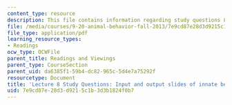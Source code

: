 ```yaml
---
content_type: resource
description: This file contains information regarding study questions 8.
file: /media/courses/9-20-animal-behavior-fall-2013/7e9cd87e28d3d9215c1b3d3b1824f0b7_MIT9_20F13_L8_Qs.pdf
file_type: application/pdf
learning_resource_types:
- Readings
ocw_type: OCWFile
parent_title: Readings and Viewings
parent_type: CourseSection
parent_uid: da6385f1-59b4-dc82-965c-5d4e7a75292f
resourcetype: Document
title: 'Lecture 8 Study Questions: Input and output slides of innate behavior; motivation'
uid: 7e9cd87e-28d3-d921-5c1b-3d3b1824f0b7
---
```

